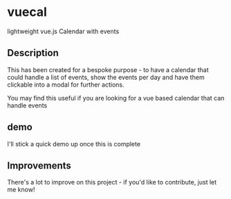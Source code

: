 # vuecal

lightweight vue.js Calendar with events

## Description

This has been created for a bespoke purpose - to have a calendar that could handle a list of events, show the events per day and have them clickable into a modal for further actions.

You may find this useful if you are looking for a vue based calendar that can handle events

## demo

I'll stick a quick demo up once this is complete

## Improvements

There's a lot to improve on this project - if you'd like to contribute, just let me know!

